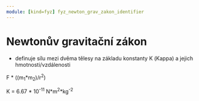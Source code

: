```yaml
---
module: [kind=fyz] fyz_newton_grav_zakon_identifier
---
```

# Newtonův gravitační zákon
- definuje sílu mezi dvěma tělesy na základu konstanty Κ (Kappa) a jejich hmotnosti/vzdálenosti

<p class="rovnice">F * ((m<sub>1</sub>*m<sub>2</sub>)/r<sup>2</sup>)
<p class="rovnice">Κ = 6.67 * 10<sup>-11</sup> N*m<sup>2</sup>*kg<sup>-2</sup></p>

<link rel="stylesheet" href="../../__formatting__/rovnice.css">